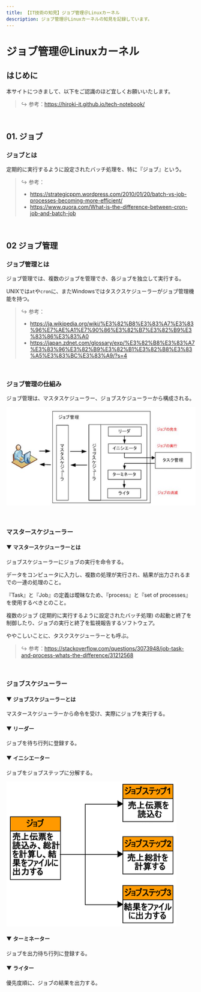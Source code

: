 ```yaml
---
title: 【IT技術の知見】ジョブ管理＠Linuxカーネル
description: ジョブ管理＠Linuxカーネルの知見を記録しています。
---
```


# ジョブ管理＠Linuxカーネル

## はじめに

本サイトにつきまして、以下をご認識のほど宜しくお願いいたします。



> ↪️ 参考：https://hiroki-it.github.io/tech-notebook/

<br>

## 01. ジョブ

### ジョブとは

定期的に実行するように設定されたバッチ処理を、特に『ジョブ』という。



> ↪️ 参考：
>
> - https://strategicppm.wordpress.com/2010/01/20/batch-vs-job-processes-becoming-more-efficient/
> - https://www.quora.com/What-is-the-difference-between-cron-job-and-batch-job

<br>

## 02 ジョブ管理

### ジョブ管理とは

ジョブ管理では、複数のジョブを管理でき、各ジョブを独立して実行する。

UNIXでは```at```や```cron```に、またWindowsではタスクスケジューラーがジョブ管理機能を持つ。



> ↪️ 参考：
>
> - https://ja.wikipedia.org/wiki/%E3%82%B8%E3%83%A7%E3%83%96%E7%AE%A1%E7%90%86%E3%82%B7%E3%82%B9%E3%83%86%E3%83%A0
> - https://japan.zdnet.com/glossary/exp/%E3%82%B8%E3%83%A7%E3%83%96%E3%82%B9%E3%82%B1%E3%82%B8%E3%83%A5%E3%83%BC%E3%83%A9/?s=4

<br>

### ジョブ管理の仕組み

ジョブ管理は、マスタスケジューラー、ジョブスケジューラーから構成される。



![ジョブ管理とタスク管理の概要](https://raw.githubusercontent.com/hiroki-it/tech-notebook-images/master/images/ジョブ管理とタスク管理の概要.jpg)

<br>

###  マスタースケジューラー

#### ▼ マスタースケジューラーとは

ジョブスケジューラーにジョブの実行を命令する。

データをコンピュータに入力し、複数の処理が実行され、結果が出力されるまでの一連の処理のこと。

『Task』と『Job』の定義は曖昧なため、『process』と『set of processes』を使用するべきとのこと。

複数のジョブ (定期的に実行するように設定されたバッチ処理) の起動と終了を制御したり、ジョブの実行と終了を監視報告するソフトウェア。

ややこしいことに、タスクスケジューラーとも呼ぶ。



> ↪️ 参考：https://stackoverflow.com/questions/3073948/job-task-and-process-whats-the-difference/31212568

<br>

### ジョブスケジューラー

#### ▼ ジョブスケジューラーとは

マスタースケジューラーから命令を受け、実際にジョブを実行する。



#### ▼ リーダー

ジョブを待ち行列に登録する。



#### ▼ イニシエーター

ジョブをジョブステップに分解する。



![ジョブからジョブステップへの分解](https://raw.githubusercontent.com/hiroki-it/tech-notebook-images/master/images/ジョブからジョブステップへの分解.png)

#### ▼ ターミネーター

ジョブを出力待ち行列に登録する。



#### ▼ ライター

優先度順に、ジョブの結果を出力する。



<br>
